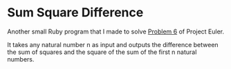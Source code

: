 # Sum Square Difference

Another small Ruby program that I made to solve [Problem 6](https://projecteuler.net/problem=6) of Project Euler.

It takes any natural number n as input and outputs the difference between the sum of squares and the square of the sum of the first n natural numbers.